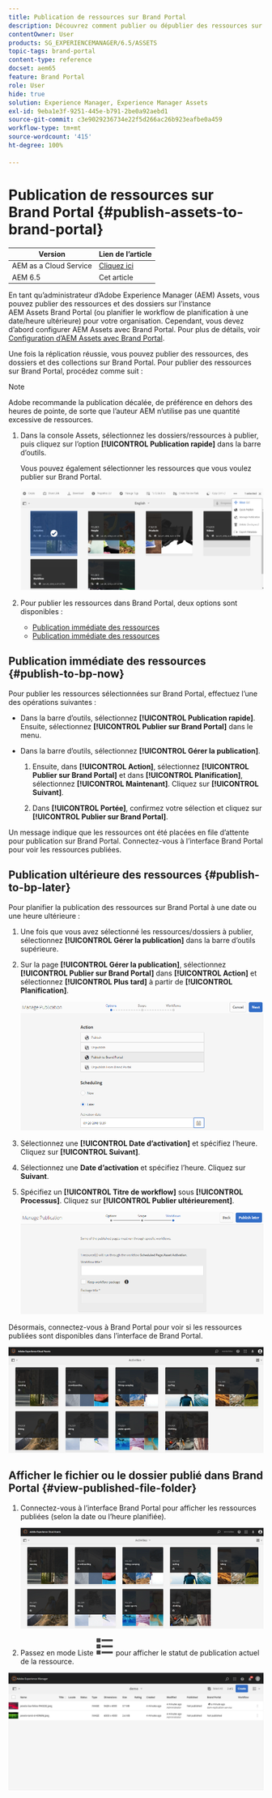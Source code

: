 ```yaml
---
title: Publication de ressources sur Brand Portal
description: Découvrez comment publier ou dépublier des ressources sur Brand Portal.
contentOwner: User
products: SG_EXPERIENCEMANAGER/6.5/ASSETS
topic-tags: brand-portal
content-type: reference
docset: aem65
feature: Brand Portal
role: User
hide: true
solution: Experience Manager, Experience Manager Assets
exl-id: 9eba1e3f-9251-445e-b791-2be0a92aebd1
source-git-commit: c3e9029236734e22f5d266ac26b923eafbe0a459
workflow-type: tm+mt
source-wordcount: '415'
ht-degree: 100%

---
```


# Publication de ressources sur Brand Portal {#publish-assets-to-brand-portal}

| Version | Lien de l’article |
| -------- | ---------------------------- |
| AEM as a Cloud Service | [Cliquez ici](https://experienceleague.adobe.com/docs/experience-manager-cloud-service/content/assets/brand-portal/publish-to-brand-portal.html?lang=fr) |
| AEM 6.5 | Cet article |

En tant qu’administrateur d’Adobe Experience Manager (AEM) Assets, vous pouvez publier des ressources et des dossiers sur l’instance AEM Assets Brand Portal (ou planifier le workflow de planification à une date/heure ultérieure) pour votre organisation. Cependant, vous devez d’abord configurer AEM Assets avec Brand Portal. Pour plus de détails, voir [Configuration d’AEM Assets avec Brand Portal](/help/assets/configure-aem-assets-with-brand-portal.md).

Une fois la réplication réussie, vous pouvez publier des ressources, des dossiers et des collections sur Brand Portal. Pour publier des ressources sur Brand Portal, procédez comme suit :

>[!NOTE]
>
>Adobe recommande la publication décalée, de préférence en dehors des heures de pointe, de sorte que l’auteur AEM n’utilise pas une quantité excessive de ressources.

1. Dans la console Assets, sélectionnez les dossiers/ressources à publier, puis cliquez sur l’option **[!UICONTROL Publication rapide]** dans la barre d’outils.

   Vous pouvez également sélectionner les ressources que vous voulez publier sur Brand Portal.

   ![publish2bp-2](assets/publish2bp.png)

1. Pour publier les ressources dans Brand Portal, deux options sont disponibles :
   * [Publication immédiate des ressources](#publish-to-bp-now)
   * [Publication immédiate des ressources](#publish-to-bp-now)

## Publication immédiate des ressources {#publish-to-bp-now}

Pour publier les ressources sélectionnées sur Brand Portal, effectuez l’une des opérations suivantes :

* Dans la barre d’outils, sélectionnez **[!UICONTROL Publication rapide]**. Ensuite, sélectionnez **[!UICONTROL Publier sur Brand Portal]** dans le menu.

* Dans la barre d’outils, sélectionnez **[!UICONTROL Gérer la publication]**.

   1. Ensuite, dans **[!UICONTROL Action]**, sélectionnez **[!UICONTROL Publier sur Brand Portal]** et dans **[!UICONTROL Planification]**, sélectionnez **[!UICONTROL Maintenant]**. Cliquez sur **[!UICONTROL Suivant]**.

   2. Dans **[!UICONTROL Portée]**, confirmez votre sélection et cliquez sur **[!UICONTROL Publier sur Brand Portal]**.

Un message indique que les ressources ont été placées en file d’attente pour publication sur Brand Portal. Connectez-vous à l’interface Brand Portal pour voir les ressources publiées.

## Publication ultérieure des ressources {#publish-to-bp-later}

Pour planifier la publication des ressources sur Brand Portal à une date ou une heure ultérieure :

1. Une fois que vous avez sélectionné les ressources/dossiers à publier, sélectionnez **[!UICONTROL Gérer la publication]** dans la barre d’outils supérieure.

1. Sur la page **[!UICONTROL Gérer la publication]**, sélectionnez **[!UICONTROL Publier sur Brand Portal]** dans **[!UICONTROL Action]** et sélectionnez **[!UICONTROL Plus tard]** à partir de **[!UICONTROL Planification]**.

   ![publishlaterbp-1](assets/publishlaterbp-1.png)

1. Sélectionnez une **[!UICONTROL Date d’activation]** et spécifiez l’heure. Cliquez sur **[!UICONTROL Suivant]**.

1. Sélectionnez une **Date d’activation** et spécifiez l’heure. Cliquez sur **Suivant**.

1. Spécifiez un **[!UICONTROL Titre de workflow]** sous **[!UICONTROL Processus]**. Cliquez sur **[!UICONTROL Publier ultérieurement]**.

   ![publishworkflow](assets/publishworkflow.png)

Désormais, connectez-vous à Brand Portal pour voir si les ressources publiées sont disponibles dans l’interface de Brand Portal.

![bp_landingpage](assets/bp_landingpage.png)

## Afficher le fichier ou le dossier publié dans Brand Portal {#view-published-file-folder}

1. Connectez-vous à l’interface Brand Portal pour afficher les ressources publiées (selon la date ou l’heure planifiée).

   ![bp_landingpage](assets/bp_landingpage.png)

1. Passez en mode Liste ![Mode Liste](assets/list-view.svg) pour afficher le statut de publication actuel de la ressource.

<!--2. On the [Asset Reports page](#https://experienceleague.adobe.com/fr/docs/experience-manager-cloud-service/content/assets/admin/asset-reports), you can see the current state of the report job, for example, Success, Failed, Queued, or Scheduled.-->

![Statut du rapport généré](assets/report-status.JPG)
